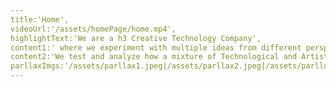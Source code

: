 ```yaml
---
title:'Home',
videoUrl:'/assets/homePage/home.mp4',
highlightText:'We are a h3 Creative Technology Company',
content1:' where we experiment with multiple ideas from different perspectives to develop products that have exciting and aspirational values to it.',
content2:'We test and analyze how a mixture of Technological and Artistic tools can create immense creative capabilities that BLNK LABS work towards to create.',
parllaxImgs:'/assets/parllax1.jpeg|/assets/parllax2.jpeg|/assets/parllax3.jpeg|/assets/parllax4.jpeg'
---
```

